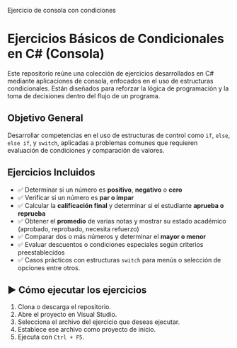 Ejercicio de consola con condiciones
#  Ejercicios Básicos de Condicionales en C# (Consola)

Este repositorio reúne una colección de ejercicios desarrollados en C# mediante aplicaciones de consola, enfocados en el uso de estructuras condicionales. Están diseñados para reforzar la lógica de programación y la toma de decisiones dentro del flujo de un programa.

## Objetivo General

Desarrollar competencias en el uso de estructuras de control como `if`, `else`, `else if`, y `switch`, aplicadas a problemas comunes que requieren evaluación de condiciones y comparación de valores.

## Ejercicios Incluidos

- ✅ Determinar si un número es **positivo**, **negativo** o **cero**  
- ✅ Verificar si un número es **par o impar**  
- ✅ Calcular la **calificación final** y determinar si el estudiante **aprueba o reprueba**  
- ✅ Obtener el **promedio** de varias notas y mostrar su estado académico (aprobado, reprobado, necesita refuerzo)  
- ✅ Comparar dos o más números y determinar el **mayor o menor**  
- ✅ Evaluar descuentos o condiciones especiales según criterios preestablecidos  
- ✅ Casos prácticos con estructuras `switch` para menús o selección de opciones entre otros.



## ▶ Cómo ejecutar los ejercicios

1. Clona o descarga el repositorio.
2. Abre el proyecto en Visual Studio.
3. Selecciona el archivo del ejercicio que deseas ejecutar.
4. Establece ese archivo como proyecto de inicio.
5. Ejecuta con `Ctrl + F5`.


